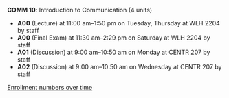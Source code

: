 **COMM 10**: Introduction to Communication (4 units)

- **A00** (Lecture) at 11:00 am–1:50 pm on Tuesday, Thursday at WLH 2204 by staff
- **A00** (Final Exam) at 11:30 am–2:29 pm on Saturday at WLH 2204 by staff
- **A01** (Discussion) at 9:00 am–10:50 am on Monday at CENTR 207 by staff
- **A02** (Discussion) at 9:00 am–10:50 am on Wednesday at CENTR 207 by staff

[Enrollment numbers over time](./COMM10.tsv)

